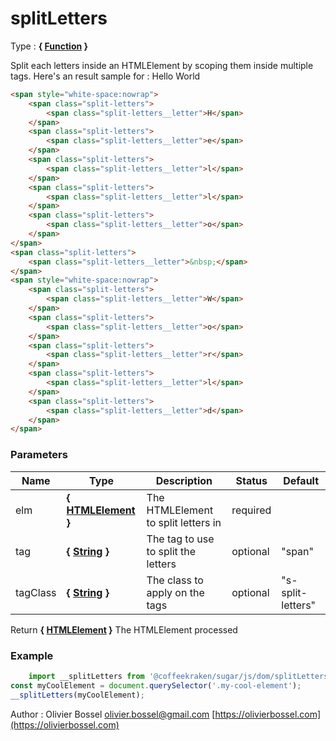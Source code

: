 # splitLetters

<!-- @namespace: sugar.js.dom.splitLetters -->

Type : **{ [Function](https://developer.mozilla.org/fr/docs/Web/JavaScript/Reference/Objets_globaux/Function) }**


Split each letters inside an HTMLElement by scoping them inside multiple tags.
Here's an result sample for : Hello World
```html
<span style="white-space:nowrap">
	<span class="split-letters">
		<span class="split-letters__letter">H</span>
	</span>
	<span class="split-letters">
		<span class="split-letters__letter">e</span>
	</span>
	<span class="split-letters">
		<span class="split-letters__letter">l</span>
	</span>
	<span class="split-letters">
		<span class="split-letters__letter">l</span>
	</span>
	<span class="split-letters">
		<span class="split-letters__letter">o</span>
	</span>
</span>
<span class="split-letters">
	<span class="split-letters__letter">&nbsp;</span>
</span>
<span style="white-space:nowrap">
	<span class="split-letters">
		<span class="split-letters__letter">W</span>
	</span>
	<span class="split-letters">
		<span class="split-letters__letter">o</span>
	</span>
	<span class="split-letters">
		<span class="split-letters__letter">r</span>
	</span>
	<span class="split-letters">
		<span class="split-letters__letter">l</span>
	</span>
	<span class="split-letters">
		<span class="split-letters__letter">d</span>
	</span>
</span>
```



### Parameters
Name  |  Type  |  Description  |  Status  |  Default
------------  |  ------------  |  ------------  |  ------------  |  ------------
elm  |  **{ [HTMLElement](https://developer.mozilla.org/fr/docs/Web/API/HTMLElement) }**  |  The HTMLElement to split letters in  |  required  |
tag  |  **{ [String](https://developer.mozilla.org/fr/docs/Web/JavaScript/Reference/Objets_globaux/String) }**  |  The tag to use to split the letters  |  optional  |  "span"
tagClass  |  **{ [String](https://developer.mozilla.org/fr/docs/Web/JavaScript/Reference/Objets_globaux/String) }**  |  The class to apply on the tags  |  optional  |  "s-split-letters"

Return **{ [HTMLElement](https://developer.mozilla.org/fr/docs/Web/API/HTMLElement) }** The HTMLElement processed

### Example
```js
	import __splitLetters from '@coffeekraken/sugar/js/dom/splitLetters'
const myCoolElement = document.querySelector('.my-cool-element');
__splitLetters(myCoolElement);
```
Author : Olivier Bossel [olivier.bossel@gmail.com](mailto:olivier.bossel@gmail.com) [https://olivierbossel.com](https://olivierbossel.com)